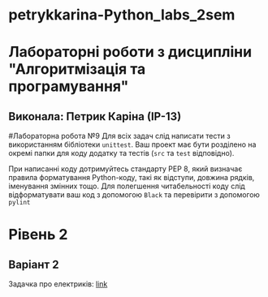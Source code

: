 # petrykkarina-Python_labs_2sem
# Лабораторні роботи з дисципліни "Алгоритмізація та програмування"
## Виконала: Петрик Каріна (ІР-13)
#Лабораторна робота №9
Для всіх задач слід написати тести з використанням бібліотеки `unittest`.  Ваш проект має бути розділено на окремі папки для коду додатку та тестів (`src` та `test` відповідно).

При написанні коду дотримуйтесь стандарту PEP 8, який визначає правила форматування Python-коду, такі як відступи, довжина рядків, іменування змінних тощо. Для полегшення читабельності коду слід відформатувати ваш код з допомогою  `Black` та перевірити з допомогою `pylint`


# Рівень 2
## Варіант 2
Задачка про електриків: [link](https://docs.google.com/document/d/1TJ6auZEUuUiYWaDT1jDXW1Md2jqYgz_N/edit#heading=h.gjdgxs)
